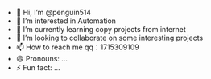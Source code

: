 - 👋 Hi, I’m @penguin514
- 👀 I’m interested in Automation
- 🌱 I’m currently learning copy projects from internet
- 💞️ I’m looking to collaborate on some interesting projects
- 📫 How to reach me qq：1715309109
- 😄 Pronouns: ...
- ⚡ Fun fact: ...

<!---
penguin514/penguin514 is a ✨ special ✨ repository because its `README.md` (this file) appears on your GitHub profile.
You can click the Preview link to take a look at your changes.
--->
